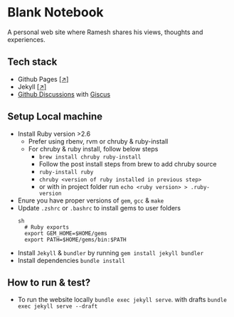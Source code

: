 # Blank Notebook
A personal web site where Ramesh shares his views, thoughts and experiences.

## Tech stack
* Github Pages [[↗]](https://pages.github.com/)
* Jekyll [[↗]](https://jekyllrb.com/)
* [Github Discussions](https://docs.github.com/en/discussions) with [Giscus](https://giscus.app/)

## Setup Local machine
- Install Ruby version >2.6 
  - Prefer using rbenv, rvm or chruby & ruby-install
  - For chruby & ruby install, follow below steps
    - `brew install chruby ruby-install`
    - Follow the post install steps from brew to add chruby source
    - `ruby-install ruby`
    - `chruby <version of ruby installed in previous step>` 
    - or with in project folder run `echo <ruby version> > .ruby-version`
- Enure you have proper versions of `gem`, `gcc` & `make`
- Update `.zshrc` or `.bashrc` to install gems to user folders
  ```
  sh
    # Ruby exports
    export GEM_HOME=$HOME/gems
    export PATH=$HOME/gems/bin:$PATH
  ```
- Install `Jekyll` & `bundler` by running `gem install jekyll bundler`
- Install dependencies `bundle install`

## How to run & test?
- To run the website locally `bundle exec jekyll serve`. with drafts `bundle exec jekyll serve --draft`